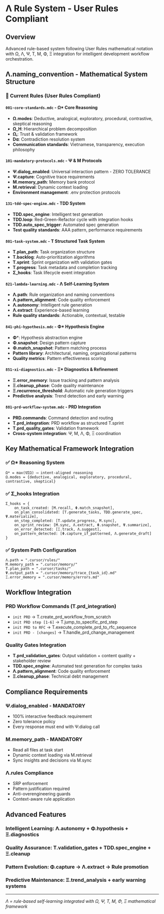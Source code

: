 <!-- CONTENT_TARGET: AI_FACING - Mathematical notation User_Rules framework -->

# Λ Rule System - User Rules Compliant

## Overview
Advanced rule-based system following User Rules mathematical notation with Ω, Λ, Ψ, T, M, Φ, Ξ integration for intelligent development workflow orchestration.

## Λ.naming_convention - Mathematical System Structure

### 📁 Current Rules (User Rules Compliant)

#### **`001-core-standards.mdc`** - Ω* Core Reasoning
- **Ω.modes**: Deductive, analogical, exploratory, procedural, contrastive, skeptical reasoning
- **Ω_H**: Hierarchical problem decomposition 
- **Ωₜ**: Trust & validation framework
- **D⍺**: Contradiction resolution system
- **Communication standards**: Vietnamese, transparency, execution philosophy

#### **`101-mandatory-protocols.mdc`** - Ψ & M Protocols
- **Ψ.dialog_enabled**: Universal interaction pattern - ZERO TOLERANCE
- **Ψ.capture**: Cognitive trace requirements
- **M.memory_path**: Memory bank protocol  
- **M.retrieval**: Dynamic context loading
- **Environment management**: .env protection protocols

#### **`131-tdd-spec-engine.mdc`** - TDD System
- **TDD.spec_engine**: Intelligent test generation
- **TDD.loop**: Red-Green-Refactor cycle with integration hooks
- **TDD.auto_spec_trigger**: Automated spec generation
- **Test quality standards**: AAA pattern, performance requirements

#### **`801-task-system.mdc`** - T Structured Task System
- **T.plan_path**: Task organization structure
- **T.backlog**: Auto-prioritization algorithms
- **T.sprint**: Sprint organization with validation gates
- **T.progress**: Task metadata and completion tracking
- **Σ_hooks**: Task lifecycle event integration

#### **`821-lambda-learning.mdc`** - Λ Self-Learning System
- **Λ.path**: Rule organization and naming conventions
- **Λ.pattern_alignment**: Code quality enforcement
- **Λ.autonomy**: Intelligent rule generation
- **Λ.extract**: Experience-based learning
- **Rule quality standards**: Actionable, contextual, testable

#### **`841-phi-hypothesis.mdc`** - Φ* Hypothesis Engine
- **Φ***: Hypothesis abstraction engine
- **Φ.snapshot**: Design pattern capture
- **Φ.match_snapshot**: Pattern matching process
- **Pattern library**: Architectural, naming, organizational patterns
- **Quality metrics**: Pattern effectiveness scoring

#### **`851-xi-diagnostics.mdc`** - Ξ* Diagnostics & Refinement  
- **Ξ.error_memory**: Issue tracking and pattern analysis
- **Ξ.cleanup_phase**: Code quality maintenance
- **Ξ.recurrence_threshold**: Automatic rule generation triggers
- **Predictive analysis**: Trend detection and early warning

#### **`881-prd-workflow-system.mdc`** - PRD Integration
- **PRD.commands**: Command detection and routing
- **T.prd_integration**: PRD workflow as structured T.sprint
- **T.prd_quality_gates**: Validation framework
- **Cross-system integration**: Ψ, M, Λ, Φ, Ξ coordination

## Key Mathematical Framework Integration

### ✅ Ω* Reasoning System
```
Ω* = max(∇ΣΩ) ⟶ intent-aligned reasoning
Ω.modes = {deductive, analogical, exploratory, procedural, contrastive, skeptical}
```

### ✅ Σ_hooks Integration
```
Σ_hooks = {
    on_task_created: [M.recall, Φ.match_snapshot],
    on_plan_consolidated: [T.generate_tasks, TDD.generate_spec, Ψ.materialize],
    on_step_completed: [T.update_progress, M.sync],
    on_sprint_review: [M.sync, Λ.extract, Φ.snapshot, Ψ.summarize],
    on_error_detected: [Ξ.track, Λ.suggest],
    on_pattern_detected: [Φ.capture_if_patterned, Λ.generate_draft]
}
```

### ✅ System Path Configuration
```
Λ.path = ".cursor/rules/"
M.memory_path = ".cursor/memory/"  
T.plan_path = ".cursor/tasks/"
Ψ.output_path = ".cursor/memory/trace_{task_id}.md"
Ξ.error_memory = ".cursor/memory/errors.md"
```

## Workflow Integration

### **PRD Workflow Commands** (T.prd_integration)
- `init PRD` → T.create_prd_workflow_from_scratch
- `init PRD step [1-6]` → T.jump_to_specific_prd_step  
- `init PRD to RFC` → T.execute_complete_prd_to_rfc_sequence
- `init PRD - [changes]` → T.handle_prd_change_management

### **Quality Gates Integration**
- **T.prd_validation_gates**: Output validation + content quality + stakeholder review
- **TDD.spec_engine**: Automated test generation for complex tasks
- **Λ.pattern_alignment**: Code quality enforcement
- **Ξ.cleanup_phase**: Technical debt management

## Compliance Requirements

### **Ψ.dialog_enabled - MANDATORY**
- 100% interactive feedback requirement
- Zero tolerance policy
- Every response must end with Ψ.dialog call

### **M.memory_path - MANDATORY**  
- Read all files at task start
- Dynamic context loading via M.retrieval
- Sync insights and decisions via M.sync

### **Λ.rules Compliance**
- SRP enforcement
- Pattern justification required
- Anti-overengineering guards
- Context-aware rule application

## Advanced Features

### **Intelligent Learning**: Λ.autonomy + Φ.hypothesis + Ξ.diagnostics
### **Quality Assurance**: T.validation_gates + TDD.spec_engine + Ξ.cleanup
### **Pattern Evolution**: Φ.capture → Λ.extract → Rule promotion
### **Predictive Maintenance**: Ξ.trend_analysis + early warning systems

---
*Λ = rule-based self-learning integrated with Ω, Ψ, T, M, Φ, Ξ mathematical framework* 